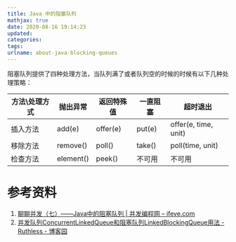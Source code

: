 ```yaml
---
title: Java 中的阻塞队列
mathjax: true
date: 2020-08-16 19:14:23
updated:
categories:
tags:
urlname: about-java-blocking-queues
---
```




<!-- more -->



阻塞队列提供了四种处理方法，当队列满了或者队列空的时候的时候有以下几种处理策略：

| 方法\处理方式 | 抛出异常  | 返回特殊值 | 一直阻塞 | 超时退出             |
| ------------- | --------- | ---------- | -------- | -------------------- |
| 插入方法      | add(e)    | offer(e)   | put(e)   | offer(e, time, unit) |
| 移除方法      | remove()  | poll()     | take()   | poll(time, unit)     |
| 检查方法      | element() | peek()     | 不可用   | 不可用               |







# 参考资料

1. [聊聊并发（七）——Java中的阻塞队列 | 并发编程网 – ifeve.com](http://ifeve.com/java-blocking-queue/)
2. [并发队列ConcurrentLinkedQueue和阻塞队列LinkedBlockingQueue用法 - Ruthless - 博客园](https://www.cnblogs.com/linjiqin/archive/2013/05/30/3108188.html)